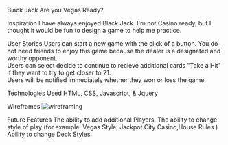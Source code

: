 Black Jack
Are you Vegas Ready?

Inspiration
I have always enjoyed Black Jack.  I'm not Casino ready, but I thought it would be fun to design a game to help me practice.  

User Stories
Users can start a new game with the click of a button. 
You do not need friends to enjoy this game because the dealer is a designated and worthy opponent.  
Users can select decide to continue to recieve additional cards "Take a Hit" if they want to try to get closer to 21.  
Users will be notified immediately whether they won or loss the game. 

Technologies Used
HTML, CSS, Javascript, & Jquery

Wireframes 
![wireframing](/Desktop/projects/unit_01/Wireframe.jpg?raw=true "Wireframe")


Future Features
The ability to add additional Players.
The ability to change style of play (for example: Vegas Style, Jackpot City Casino,House Rules )
Ability to change Deck Styles.
